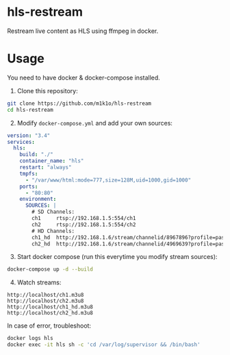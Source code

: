# hls-restream
Restream live content as HLS using ffmpeg in docker.

# Usage

You need to have docker & docker-compose installed.

1. Clone this repository:
```sh
git clone https://github.com/m1k1o/hls-restream
cd hls-restream
```

2. Modify `docker-compose.yml` and add your own sources:
```yml
version: "3.4"
services:
  hls:
    build: "./"
    container_name: "hls"
    restart: "always"
    tmpfs:
      - "/var/www/html:mode=777,size=128M,uid=1000,gid=1000"
    ports:
      - "80:80"
    environment:
      SOURCES: |
        # SD Channels:
        ch1     rtsp://192.168.1.5:554/ch1
        ch2     rtsp://192.168.1.5:554/ch2
        # HD Channels:
        ch1_hd  http://192.168.1.6/stream/channelid/8967896?profile=pass
        ch2_hd  http://192.168.1.6/stream/channelid/4969639?profile=pass
```

3. Start docker compose (run this everytime you modify stream sources):
```sh
docker-compose up -d --build
```

4. Watch streams:
```
http://localhost/ch1.m3u8
http://localhost/ch2.m3u8
http://localhost/ch1_hd.m3u8
http://localhost/ch2_hd.m3u8
```

In case of error, troubleshoot:

```sh
docker logs hls
docker exec -it hls sh -c 'cd /var/log/supervisor && /bin/bash'
```
